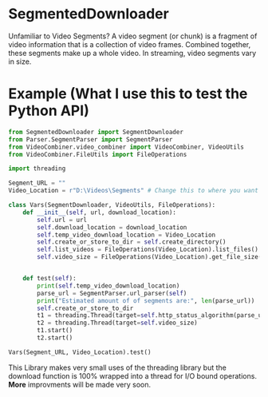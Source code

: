# SegmentedDownloader
Unfamiliar to Video Segments?
A video segment (or chunk) is a fragment of video information that is a collection of video frames. Combined together, these segments make up a whole video. In streaming, video segments vary in size.

# Example (What I use this to test the **Python API**)
```python
from SegmentedDownloader import SegmentDownloader
from Parser.SegmentParser import SegmentParser
from VideoCombiner.video_combiner import VideoCombiner, VideoUtils
from VideoCombiner.FileUtils import FileOperations

import threading

Segment_URL = ""
Video_Location = r"D:\Videos\Segments" # Change this to where you want your videos to be downloaded to

class Vars(SegmentDownloader, VideoUtils, FileOperations):
    def __init__(self, url, download_location):
        self.url = url
        self.download_location = download_location
        self.temp_video_download_location = Video_Location
        self.create_or_store_to_dir = self.create_directory()
        self.list_videos = FileOperations(Video_Location).list_files()
        self.video_size = FileOperations(Video_Location).get_file_size(self.list_videos)


    def test(self):
        print(self.temp_video_download_location)
        parse_url = SegmentParser.url_parser(self)
        print("Estimated amount of of segments are:", len(parse_url))
        self.create_or_store_to_dir
        t1 = threading.Thread(target=self.http_status_algorithm(parse_url))
        t2 = threading.Thread(target=self.video_size)
        t1.start()
        t2.start()

Vars(Segment_URL, Video_Location).test()
```

This Library makes very small uses of the threading library but the download function is 100% wrapped into a thread for I/O bound operations. **More** improvments will be made very soon.
